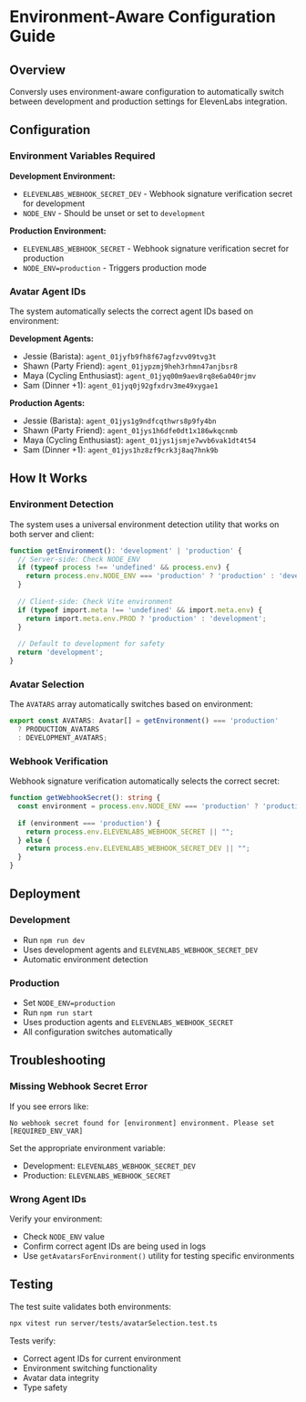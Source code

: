 # Environment-Aware Configuration Guide

## Overview

Conversly uses environment-aware configuration to automatically switch between development and production settings for ElevenLabs integration.

## Configuration

### Environment Variables Required

**Development Environment:**
- `ELEVENLABS_WEBHOOK_SECRET_DEV` - Webhook signature verification secret for development
- `NODE_ENV` - Should be unset or set to `development`

**Production Environment:**
- `ELEVENLABS_WEBHOOK_SECRET` - Webhook signature verification secret for production  
- `NODE_ENV=production` - Triggers production mode

### Avatar Agent IDs

The system automatically selects the correct agent IDs based on environment:

**Development Agents:**
- Jessie (Barista): `agent_01jyfb9fh8f67agfzvv09tvg3t`
- Shawn (Party Friend): `agent_01jypzmj9heh3rhmn47anjbsr8`
- Maya (Cycling Enthusiast): `agent_01jyq00m9aev8rq8e6a040rjmv`
- Sam (Dinner +1): `agent_01jyq0j92gfxdrv3me49xygae1`

**Production Agents:**
- Jessie (Barista): `agent_01jys1g9ndfcqthwrs8p9fy4bn`
- Shawn (Party Friend): `agent_01jys1h6dfe0dt1x186wkqcnmb`
- Maya (Cycling Enthusiast): `agent_01jys1jsmje7wvb6vak1dt4t54`
- Sam (Dinner +1): `agent_01jys1hz8zf9crk3j8aq7hnk9b`

## How It Works

### Environment Detection

The system uses a universal environment detection utility that works on both server and client:

```typescript
function getEnvironment(): 'development' | 'production' {
  // Server-side: Check NODE_ENV
  if (typeof process !== 'undefined' && process.env) {
    return process.env.NODE_ENV === 'production' ? 'production' : 'development';
  }
  
  // Client-side: Check Vite environment
  if (typeof import.meta !== 'undefined' && import.meta.env) {
    return import.meta.env.PROD ? 'production' : 'development';
  }
  
  // Default to development for safety
  return 'development';
}
```

### Avatar Selection

The `AVATARS` array automatically switches based on environment:

```typescript
export const AVATARS: Avatar[] = getEnvironment() === 'production' 
  ? PRODUCTION_AVATARS 
  : DEVELOPMENT_AVATARS;
```

### Webhook Verification

Webhook signature verification automatically selects the correct secret:

```typescript
function getWebhookSecret(): string {
  const environment = process.env.NODE_ENV === 'production' ? 'production' : 'development';
  
  if (environment === 'production') {
    return process.env.ELEVENLABS_WEBHOOK_SECRET || "";
  } else {
    return process.env.ELEVENLABS_WEBHOOK_SECRET_DEV || "";
  }
}
```

## Deployment

### Development
- Run `npm run dev` 
- Uses development agents and `ELEVENLABS_WEBHOOK_SECRET_DEV`
- Automatic environment detection

### Production
- Set `NODE_ENV=production`
- Run `npm run start`
- Uses production agents and `ELEVENLABS_WEBHOOK_SECRET`
- All configuration switches automatically

## Troubleshooting

### Missing Webhook Secret Error

If you see errors like:
```
No webhook secret found for [environment] environment. Please set [REQUIRED_ENV_VAR]
```

Set the appropriate environment variable:
- Development: `ELEVENLABS_WEBHOOK_SECRET_DEV`
- Production: `ELEVENLABS_WEBHOOK_SECRET`

### Wrong Agent IDs

Verify your environment:
- Check `NODE_ENV` value
- Confirm correct agent IDs are being used in logs
- Use `getAvatarsForEnvironment()` utility for testing specific environments

## Testing

The test suite validates both environments:

```bash
npx vitest run server/tests/avatarSelection.test.ts
```

Tests verify:
- Correct agent IDs for current environment
- Environment switching functionality
- Avatar data integrity
- Type safety